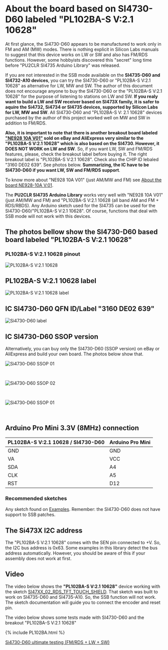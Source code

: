 # About the board based on SI4730-D60 labeled "PL102BA-S V:2.1 10628"

At first glance, the Si4730-D60 appears to be manufactured to work only in FM and AM (MW) modes. There is nothing explicit in Silicon Labs manuals to suggest that this device works on LW or SW and also has FM/RDS functions. However, some hobbyists discovered this "secret" long time before "PU2CLR SI4735 Arduino Library" was released.

If you are not interested in the SSB mode available on the __SI4735-D60 and SI4732-A10 devices__, you can try the SI4730-D60 or "PL102BA-S V:2.1 10628" as alternative for LW, MW and SW. The author of this document does not encourage anyone to buy the SI4730-D60 or the "PL102BA-S V:2.1 10628" for the purpose of listening to stations on LW and SW.  __If you realy want to build a LW and SW receiver based on SI473X family, it is safer to aquire the Si4732, Si4734 or SI4735 devices, supported by Silicon Labs for LW, MW and SW__.  All SI4730-D60 and "PL102BA-S V: 2.1 10628" devices purchased by the author of this project worked well on MW and SW in addition to FM/RDS.


__Also, it is important to note that there is another breakout board labeled ["NE928 10A V01"](https://pu2clr.github.io/SI4735/extras/BOARD_NE928_10A_V_01/) sold on eBay and AliExpress very similar to the "PL102BA-S V:2.1 10628"  which is also based on the SI4730. However, it DOES NOT WORK on LW and SW__. So, if you want LW, SW and FM/RDS features, please, check the breakout label before buying it. The right breakout label is "PL102BA-S V:2.1 10628". Check also the CHIP ID lebaled "3160 DE02 639". See photos below. __Summarizing, the IC have to be SI4730-D60 if you want LW, SW and FM/RDS support__.

To know more about "NE928 10A V01" (just AM/MW and FM) see [About the board NE928-10A V:01](https://pu2clr.github.io/SI4735/extras/BOARD_NE928_10A_V_01/).

The __PU2CLR SI4735 Arduino Library__ works very well with "NE928 10A V01" (just AM/MW and FM) and "PL102BA-S V:2.1 10628 (all band AM and FM + RDS/RBDS). Any Arduino sketch used for the SI4735 can be used for the SI4730-D60/"PL102BA-S V:2.1 10628". Of course, functions that deal with SSB mode will not work with this devices.


## The photos bellow show the SI4730-D60 based board labeled "PL102BA-S V:2.1 10628"


### PL102BA-S V:2.1 10628 pinout

![PL102BA-S V:2.1 10628](./PL102BA_01.png)

## PL102BA-S V:2.1 10628 label


![PL102BA-S V:2.1 10628 label](./PL102BA_02.png)


## IC SI4730-D60 QFN  ID/Label "3160 DE02 639"

![Si4730-D60 label](./SI4730_3160DE02639_01.jpg)


## IC SI4730-D60 SSOP version

Alternatively, you can buy only the SI4730-D60 (SSOP version) on eBay or AliExpress and build your own board. The photos below show that. 


![Si4730-D60 SSOP 01](../images/soldering_01.jpg)


<BR>

![Si4730-D60 SSOP 02](./SI4730_D60GU_01.jpg)

<BR>

![Si4730-D60 SSOP 01](../images/SI4730_on_adapterA.png)

<BR>

## Arduino Pro Mini 3.3V (8MHz) connection


|  PL102BA-S V:2.1 10628 / SI4730-D60 |  Arduino Pro Mini |
| ----------------------------------- | ----------------- |
| GND  | GND |
| VA   | VCC |
| SDA  | A4  |
| CLK  | A5  |
| RST  | D12 |


### Recommended sketches

Any sketch found on [Examples](https://pu2clr.github.io/SI4735/examples/). Remember: the SI4730-D60 does not have support to SSB patches.


## The Si473X I2C address

The "PL102BA-S V:2.1 10628" comes with the SEN pin connected to +V. So, the I2C bus address is 0x63.
Some examples in this library detect the bus address automatically. However, you should be aware of this if your assembly does not work at first.

## Video

The video below shows the __"PL102BA-S V:2.1 10628"__ device working with the sketch [SI47XX_02_RDS_TFT_TOUCH_SHIELD](https://github.com/pu2clr/SI4735/tree/master/examples/SI47XX_10_RDS/SI47XX_02_RDS_TFT_TOUCH_SHIELD). That sketch was built to work on SI4735-D60 and SI4735-A10. So, the SSB function will not work. The sketch documentation will guide you to connect the encoder and reset pin.


The video below shows some tests made with SI4730-D60 and the breakout "PL102BA-S V:2.1 10628"

{% include PL102BA.html %}

[Si4730-D60 ultimate testing (FM/RDS + LW + SW)](https://youtu.be/lRYE854EOrk)


